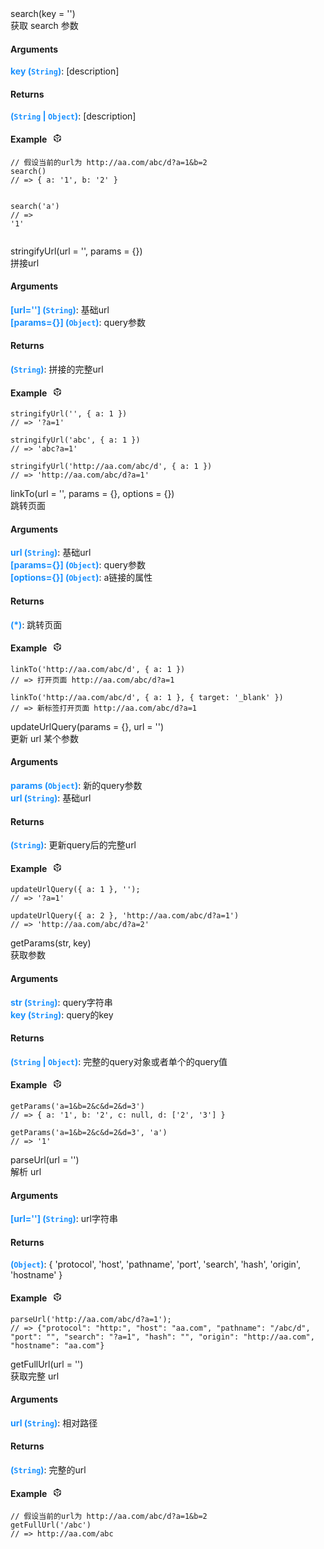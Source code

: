 <div><div id="search" class="item-method-name" style="margin-top: -65px; padding-top: 65px;"><div class="item-method-name-area">search(key = '')</div></div><div class="item-method-content"><div>获取 search 参数</div><h4>Arguments</h4><div><strong style="color: #1890ff;">key</strong><strong style="color: #1890ff;"> (<code>String</code>)</strong><span>: [description]</span></div><h4>Returns</h4><span><strong style="color: #1890ff;">(<code>String</code> | <code>Object</code>)</strong><span>: [description]</span></span><h4><span>Example</span><i style="margin-left: 10px; cursor: pointer;" ariaLabel="图标: code" class="anticon anticon-code-sandbox action-showREPL" data-funcname="search" data-example="120,156,139,86,210,215,87,120,218,216,254,98,221,190,167,123,39,63,237,236,125,62,171,165,180,40,231,201,142,93,10,25,37,37,5,86,250,250,137,137,122,201,249,185,250,137,73,201,250,41,246,137,182,134,106,73,182,70,49,121,197,169,137,69,201,25,26,154,49,121,64,253,182,118,10,213,10,137,86,10,234,134,234,58,10,73,64,218,72,93,161,54,38,15,174,74,61,81,29,174,16,168,70,41,22,0,31,10,41,8"><svg viewBox="64 64 896 896" focusable="false" data-icon="code-sandbox" width="1em" height="1em" fill="currentColor" aria-hidden="true"><path d="M709.6 210l.4-.2h.2L512 96 313.9 209.8h-.2l.7.3L151.5 304v416L512 928l360.5-208V304l-162.9-94zM482.7 843.6L339.6 761V621.4L210 547.8V372.9l272.7 157.3v313.4zM238.2 321.5l134.7-77.8 138.9 79.7 139.1-79.9 135.2 78-273.9 158-274-158zM814 548.3l-128.8 73.1v139.1l-143.9 83V530.4L814 373.1v175.2z"></path></svg></i></h4><div style="display: none;">暂无</div><pre><code><span class="hljs-comment">// 假设当前的url为 http://aa.com/abc/d?a=1&amp;b=2</span>
<span class="hljs-title function_">search</span>()
<span class="hljs-comment">// =&gt; { a: &#x27;1&#x27;, b: &#x27;2&#x27; }</span>

<span class="hljs-title function_">search</span>(<span class="hljs-string">&#x27;a&#x27;</span>)
<span class="hljs-comment">// =&gt; &#x27;1&#x27;</span></code></pre></div></div>
<div><div id="stringifyurl" class="item-method-name" style="margin-top: -65px; padding-top: 65px;"><div class="item-method-name-area">stringifyUrl(url = '', params = {})</div></div><div class="item-method-content"><div>拼接url</div><h4>Arguments</h4><div><strong style="color: #1890ff;">[url='']</strong><strong style="color: #1890ff;"> (<code>String</code>)</strong><span>: 基础url</span></div><div><strong style="color: #1890ff;">[params={}]</strong><strong style="color: #1890ff;"> (<code>Object</code>)</strong><span>: query参数</span></div><h4>Returns</h4><span><strong style="color: #1890ff;">(<code>String</code>)</strong><span>: 拼接的完整url</span></span><h4><span>Example</span><i style="margin-left: 10px; cursor: pointer;" ariaLabel="图标: code" class="anticon anticon-code-sandbox action-showREPL" data-funcname="stringifyUrl" data-example="120,156,139,86,42,46,41,202,204,75,207,76,171,12,45,202,209,80,87,215,81,168,86,72,180,82,48,84,168,213,140,201,211,215,87,176,181,83,80,183,79,180,53,84,87,210,65,83,154,152,148,140,85,53,80,28,187,134,140,146,146,2,43,125,253,196,68,189,228,252,92,125,160,50,253,20,172,6,96,81,7,49,48,22,0,148,176,51,39"><svg viewBox="64 64 896 896" focusable="false" data-icon="code-sandbox" width="1em" height="1em" fill="currentColor" aria-hidden="true"><path d="M709.6 210l.4-.2h.2L512 96 313.9 209.8h-.2l.7.3L151.5 304v416L512 928l360.5-208V304l-162.9-94zM482.7 843.6L339.6 761V621.4L210 547.8V372.9l272.7 157.3v313.4zM238.2 321.5l134.7-77.8 138.9 79.7 139.1-79.9 135.2 78-273.9 158-274-158zM814 548.3l-128.8 73.1v139.1l-143.9 83V530.4L814 373.1v175.2z"></path></svg></i></h4><div style="display: none;">暂无</div><pre><code><span class="hljs-title function_">stringifyUrl</span>(<span class="hljs-string">&#x27;&#x27;</span>, { <span class="hljs-attr">a</span>: <span class="hljs-number">1</span> })
<span class="hljs-comment">// =&gt; &#x27;?a=1&#x27;</span></code></pre><pre><code><span class="hljs-title function_">stringifyUrl</span>(<span class="hljs-string">&#x27;abc&#x27;</span>, { <span class="hljs-attr">a</span>: <span class="hljs-number">1</span> })
<span class="hljs-comment">// =&gt; &#x27;abc?a=1&#x27;</span></code></pre><pre><code><span class="hljs-title function_">stringifyUrl</span>(<span class="hljs-string">&#x27;http://aa.com/abc/d&#x27;</span>, { <span class="hljs-attr">a</span>: <span class="hljs-number">1</span> })
<span class="hljs-comment">// =&gt; &#x27;http://aa.com/abc/d?a=1&#x27;</span></code></pre></div></div>
<div><div id="linkto" class="item-method-name" style="margin-top: -65px; padding-top: 65px;"><div class="item-method-name-area">linkTo(url = '', params = {}, options = {})</div></div><div class="item-method-content"><div>跳转页面</div><h4>Arguments</h4><div><strong style="color: #1890ff;">url</strong><strong style="color: #1890ff;"> (<code>String</code>)</strong><span>: 基础url</span></div><div><strong style="color: #1890ff;">[params={}]</strong><strong style="color: #1890ff;"> (<code>Object</code>)</strong><span>: query参数</span></div><div><strong style="color: #1890ff;">[options={}]</strong><strong style="color: #1890ff;"> (<code>Object</code>)</strong><span>: a链接的属性</span></div><h4>Returns</h4><span><strong style="color: #1890ff;">(*)</strong><span>: 跳转页面</span></span><h4><span>Example</span><i style="margin-left: 10px; cursor: pointer;" ariaLabel="图标: code" class="anticon anticon-code-sandbox action-showREPL" data-funcname="linkTo" data-example="120,156,139,86,202,201,204,203,14,201,215,80,207,40,41,41,176,210,215,79,76,212,75,206,207,213,79,76,74,214,79,81,215,81,168,86,72,180,82,48,84,168,213,140,201,211,215,87,176,181,83,120,214,57,249,233,158,134,151,11,183,190,156,187,72,1,139,30,251,68,91,67,37,29,34,77,5,177,74,18,139,210,83,75,172,20,212,227,147,114,18,243,178,213,145,237,154,182,225,217,130,246,231,107,247,17,101,105,44,0,196,24,75,4"><svg viewBox="64 64 896 896" focusable="false" data-icon="code-sandbox" width="1em" height="1em" fill="currentColor" aria-hidden="true"><path d="M709.6 210l.4-.2h.2L512 96 313.9 209.8h-.2l.7.3L151.5 304v416L512 928l360.5-208V304l-162.9-94zM482.7 843.6L339.6 761V621.4L210 547.8V372.9l272.7 157.3v313.4zM238.2 321.5l134.7-77.8 138.9 79.7 139.1-79.9 135.2 78-273.9 158-274-158zM814 548.3l-128.8 73.1v139.1l-143.9 83V530.4L814 373.1v175.2z"></path></svg></i></h4><div style="display: none;">暂无</div><pre><code><span class="hljs-title function_">linkTo</span>(<span class="hljs-string">&#x27;http://aa.com/abc/d&#x27;</span>, { <span class="hljs-attr">a</span>: <span class="hljs-number">1</span> })
<span class="hljs-comment">// =&gt; 打开页面 http://aa.com/abc/d?a=1</span></code></pre><pre><code><span class="hljs-title function_">linkTo</span>(<span class="hljs-string">&#x27;http://aa.com/abc/d&#x27;</span>, { <span class="hljs-attr">a</span>: <span class="hljs-number">1</span> }, { <span class="hljs-attr">target</span>: <span class="hljs-string">&#x27;_blank&#x27;</span> })
<span class="hljs-comment">// =&gt; 新标签打开页面 http://aa.com/abc/d?a=1</span></code></pre></div></div>
<div><div id="updateurlquery" class="item-method-name" style="margin-top: -65px; padding-top: 65px;"><div class="item-method-name-area">updateUrlQuery(params = {}, url = '')</div></div><div class="item-method-content"><div>更新 url 某个参数</div><h4>Arguments</h4><div><strong style="color: #1890ff;">params</strong><strong style="color: #1890ff;"> (<code>Object</code>)</strong><span>: 新的query参数</span></div><div><strong style="color: #1890ff;">url</strong><strong style="color: #1890ff;"> (<code>String</code>)</strong><span>: 基础url</span></div><h4>Returns</h4><span><strong style="color: #1890ff;">(<code>String</code>)</strong><span>: 更新query后的完整url</span></span><h4><span>Example</span><i style="margin-left: 10px; cursor: pointer;" ariaLabel="图标: code" class="anticon anticon-code-sandbox action-showREPL" data-funcname="updateUrlQuery" data-example="120,156,139,86,42,45,72,73,44,73,13,45,202,9,44,77,45,170,212,168,86,72,180,82,48,84,168,213,81,80,87,215,180,142,201,211,215,87,176,181,83,80,183,79,180,53,84,87,210,193,170,218,8,172,58,163,164,164,192,74,95,63,49,81,47,57,63,87,63,49,41,89,63,5,172,73,19,110,6,118,21,70,234,74,177,0,164,152,39,202"><svg viewBox="64 64 896 896" focusable="false" data-icon="code-sandbox" width="1em" height="1em" fill="currentColor" aria-hidden="true"><path d="M709.6 210l.4-.2h.2L512 96 313.9 209.8h-.2l.7.3L151.5 304v416L512 928l360.5-208V304l-162.9-94zM482.7 843.6L339.6 761V621.4L210 547.8V372.9l272.7 157.3v313.4zM238.2 321.5l134.7-77.8 138.9 79.7 139.1-79.9 135.2 78-273.9 158-274-158zM814 548.3l-128.8 73.1v139.1l-143.9 83V530.4L814 373.1v175.2z"></path></svg></i></h4><div style="display: none;">暂无</div><pre><code><span class="hljs-title function_">updateUrlQuery</span>({ <span class="hljs-attr">a</span>: <span class="hljs-number">1</span> }, <span class="hljs-string">&#x27;&#x27;</span>);
<span class="hljs-comment">// =&gt; &#x27;?a=1&#x27;</span></code></pre><pre><code><span class="hljs-title function_">updateUrlQuery</span>({ <span class="hljs-attr">a</span>: <span class="hljs-number">2</span> }, <span class="hljs-string">&#x27;http://aa.com/abc/d?a=1&#x27;</span>)
<span class="hljs-comment">// =&gt; &#x27;http://aa.com/abc/d?a=2&#x27;</span></code></pre></div></div>
<div><div id="getparams" class="item-method-name" style="margin-top: -65px; padding-top: 65px;"><div class="item-method-name-area">getParams(str, key)</div></div><div class="item-method-content"><div>获取参数</div><h4>Arguments</h4><div><strong style="color: #1890ff;">str</strong><strong style="color: #1890ff;"> (<code>String</code>)</strong><span>: query字符串</span></div><div><strong style="color: #1890ff;">key</strong><strong style="color: #1890ff;"> (<code>String</code>)</strong><span>: query的key</span></div><h4>Returns</h4><span><strong style="color: #1890ff;">(<code>String</code> | <code>Object</code>)</strong><span>: 完整的query对象或者单个的query值</span></span><h4><span>Example</span><i style="margin-left: 10px; cursor: pointer;" ariaLabel="图标: code" class="anticon anticon-code-sandbox action-showREPL" data-funcname="getParams" data-example="120,156,139,86,74,79,45,9,72,44,74,204,45,214,80,79,180,53,84,75,178,53,82,75,86,75,1,146,41,182,198,234,154,49,121,250,250,10,182,118,10,213,10,137,86,10,234,134,234,58,10,73,64,218,8,72,39,91,41,228,149,230,228,232,40,164,88,41,68,131,69,212,141,213,99,21,106,149,116,240,27,9,84,151,136,48,23,104,164,82,44,0,26,52,33,132"><svg viewBox="64 64 896 896" focusable="false" data-icon="code-sandbox" width="1em" height="1em" fill="currentColor" aria-hidden="true"><path d="M709.6 210l.4-.2h.2L512 96 313.9 209.8h-.2l.7.3L151.5 304v416L512 928l360.5-208V304l-162.9-94zM482.7 843.6L339.6 761V621.4L210 547.8V372.9l272.7 157.3v313.4zM238.2 321.5l134.7-77.8 138.9 79.7 139.1-79.9 135.2 78-273.9 158-274-158zM814 548.3l-128.8 73.1v139.1l-143.9 83V530.4L814 373.1v175.2z"></path></svg></i></h4><div style="display: none;">暂无</div><pre><code><span class="hljs-title function_">getParams</span>(<span class="hljs-string">&#x27;a=1&amp;b=2&amp;c&amp;d=2&amp;d=3&#x27;</span>)
<span class="hljs-comment">// =&gt; { a: &#x27;1&#x27;, b: &#x27;2&#x27;, c: null, d: [&#x27;2&#x27;, &#x27;3&#x27;] }</span></code></pre><pre><code><span class="hljs-title function_">getParams</span>(<span class="hljs-string">&#x27;a=1&amp;b=2&amp;c&amp;d=2&amp;d=3&#x27;</span>, <span class="hljs-string">&#x27;a&#x27;</span>)
<span class="hljs-comment">// =&gt; &#x27;1&#x27;</span></code></pre></div></div>
<div><div id="parseurl" class="item-method-name" style="margin-top: -65px; padding-top: 65px;"><div class="item-method-name-area">parseUrl(url = '')</div></div><div class="item-method-content"><div>解析 url</div><h4>Arguments</h4><div><strong style="color: #1890ff;">[url='']</strong><strong style="color: #1890ff;"> (<code>String</code>)</strong><span>: url字符串</span></div><h4>Returns</h4><span><strong style="color: #1890ff;">(<code>Object</code>)</strong><span>: { 'protocol', 'host', 'pathname', 'port', 'search', 'hash', 'origin', 'hostname' }</span></span><h4><span>Example</span><i style="margin-left: 10px; cursor: pointer;" ariaLabel="图标: code" class="anticon anticon-code-sandbox action-showREPL" data-funcname="parseUrl" data-example="120,156,77,78,187,14,194,48,12,252,149,200,75,65,66,88,172,69,133,175,96,34,29,76,136,72,165,54,142,156,108,136,127,71,173,83,181,155,239,225,187,123,66,34,201,254,33,227,161,9,165,164,22,145,232,236,120,66,122,57,124,223,169,187,52,199,171,141,136,166,187,153,175,133,36,92,216,241,104,161,53,22,150,23,11,167,249,228,92,148,212,0,101,19,149,16,105,242,170,104,104,85,88,170,95,113,246,36,46,40,51,215,214,84,202,97,239,98,25,62,67,220,149,175,123,183,17,91,221,170,252,160,255,3,76,102,70,58"><svg viewBox="64 64 896 896" focusable="false" data-icon="code-sandbox" width="1em" height="1em" fill="currentColor" aria-hidden="true"><path d="M709.6 210l.4-.2h.2L512 96 313.9 209.8h-.2l.7.3L151.5 304v416L512 928l360.5-208V304l-162.9-94zM482.7 843.6L339.6 761V621.4L210 547.8V372.9l272.7 157.3v313.4zM238.2 321.5l134.7-77.8 138.9 79.7 139.1-79.9 135.2 78-273.9 158-274-158zM814 548.3l-128.8 73.1v139.1l-143.9 83V530.4L814 373.1v175.2z"></path></svg></i></h4><div style="display: none;">暂无</div><pre><code><span class="hljs-title function_">parseUrl</span>(<span class="hljs-string">&#x27;http://aa.com/abc/d?a=1&#x27;</span>);
<span class="hljs-comment">// =&gt; {&quot;protocol&quot;: &quot;http:&quot;, &quot;host&quot;: &quot;aa.com&quot;, &quot;pathname&quot;: &quot;/abc/d&quot;, &quot;port&quot;: &quot;&quot;, &quot;search&quot;: &quot;?a=1&quot;, &quot;hash&quot;: &quot;&quot;, &quot;origin&quot;: &quot;http://aa.com&quot;, &quot;hostname&quot;: &quot;aa.com&quot;}</span></code></pre></div></div>
<div><div id="getfullurl" class="item-method-name" style="margin-top: -65px; padding-top: 65px;"><div class="item-method-name-area">getFullUrl(url = '')</div></div><div class="item-method-content"><div>获取完整 url</div><h4>Arguments</h4><div><strong style="color: #1890ff;">url</strong><strong style="color: #1890ff;"> (<code>String</code>)</strong><span>: 相对路径</span></div><h4>Returns</h4><span><strong style="color: #1890ff;">(<code>String</code>)</strong><span>: 完整的url</span></span><h4><span>Example</span><i style="margin-left: 10px; cursor: pointer;" ariaLabel="图标: code" class="anticon anticon-code-sandbox action-showREPL" data-funcname="getFullUrl" data-example="120,156,139,86,210,215,87,120,218,216,254,98,221,190,167,123,39,63,237,236,125,62,171,165,180,40,231,201,142,93,10,25,37,37,5,86,250,250,137,137,122,201,249,185,250,137,73,201,250,41,246,137,182,134,106,73,182,70,49,121,233,169,37,110,165,57,57,161,69,57,26,234,32,57,117,205,152,60,160,73,182,118,152,218,148,98,1,174,184,38,177"><svg viewBox="64 64 896 896" focusable="false" data-icon="code-sandbox" width="1em" height="1em" fill="currentColor" aria-hidden="true"><path d="M709.6 210l.4-.2h.2L512 96 313.9 209.8h-.2l.7.3L151.5 304v416L512 928l360.5-208V304l-162.9-94zM482.7 843.6L339.6 761V621.4L210 547.8V372.9l272.7 157.3v313.4zM238.2 321.5l134.7-77.8 138.9 79.7 139.1-79.9 135.2 78-273.9 158-274-158zM814 548.3l-128.8 73.1v139.1l-143.9 83V530.4L814 373.1v175.2z"></path></svg></i></h4><div style="display: none;">暂无</div><pre><code><span class="hljs-comment">// 假设当前的url为 http://aa.com/abc/d?a=1&amp;b=2</span>
<span class="hljs-title function_">getFullUrl</span>(<span class="hljs-string">&#x27;/abc&#x27;</span>)
<span class="hljs-comment">// =&gt; http://aa.com/abc</span></code></pre></div></div>